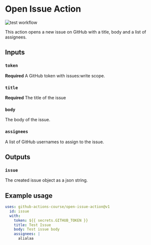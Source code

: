 # Open Issue Action

![test workflow](https://github.com/paulcfx/github-javascript-action/actions/workflows/ci.yml/badge.svg?event=push&branch=main)

This action opens a new issue on GitHub with a title, body and a list of
assignees.

## Inputs

### `token`

**Required** A GitHub token with issues:write scope.

### `title`

**Required** The title of the issue

### `body`

The body of the issue.

### `assignees`

A list of GitHub usernames to assign to the issue.

## Outputs

### `issue`

The created issue object as a json string.

## Example usage

```yaml
uses: github-actions-course/open-issue-action@v1
  id: issue
  with:
    token: ${{ secrets.GITHUB_TOKEN }}
    title: Test Issue
    body: Test issue body
    assignees: |
      alialaa
```
